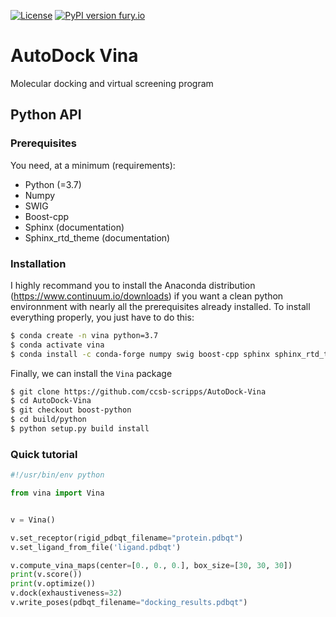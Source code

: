 [![License](https://img.shields.io/badge/License-Apache%202.0-blue.svg)](https://opensource.org/licenses/Apache-2.0) [![PyPI version fury.io](https://img.shields.io/badge/version-1.2.0-green.svg)](https://pypi.python.org/pypi/ansicolortags/) 

# AutoDock Vina
Molecular docking and virtual screening program

## Python API

### Prerequisites

You need, at a minimum (requirements):
* Python (=3.7)
* Numpy
* SWIG
* Boost-cpp
* Sphinx (documentation)
* Sphinx_rtd_theme (documentation)

### Installation

I highly recommand you to install the Anaconda distribution (https://www.continuum.io/downloads) if you want a clean python environnment with nearly all the prerequisites already installed. To install everything properly, you just have to do this:
```bash
$ conda create -n vina python=3.7
$ conda activate vina
$ conda install -c conda-forge numpy swig boost-cpp sphinx sphinx_rtd_theme
```

Finally, we can install the `Vina` package
```bash
$ git clone https://github.com/ccsb-scripps/AutoDock-Vina
$ cd AutoDock-Vina
$ git checkout boost-python
$ cd build/python
$ python setup.py build install
```

### Quick tutorial
```python
#!/usr/bin/env python

from vina import Vina


v = Vina()

v.set_receptor(rigid_pdbqt_filename="protein.pdbqt")
v.set_ligand_from_file('ligand.pdbqt')

v.compute_vina_maps(center=[0., 0., 0.], box_size=[30, 30, 30])
print(v.score())
print(v.optimize())
v.dock(exhaustiveness=32)
v.write_poses(pdbqt_filename="docking_results.pdbqt")
```
